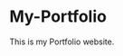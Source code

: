 # My-Portfolio
This is my Portfolio website.
           
             
            
                     
            
        
          
          
           
         
          
      
     
 
 
 
 
 
